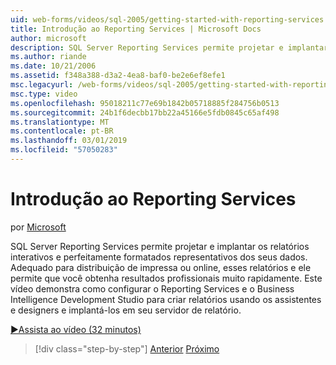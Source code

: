 ```yaml
---
uid: web-forms/videos/sql-2005/getting-started-with-reporting-services
title: Introdução ao Reporting Services | Microsoft Docs
author: microsoft
description: SQL Server Reporting Services permite projetar e implantar os relatórios interativos e perfeitamente formatados representativos dos seus dados. Adequado para impressão ou mo...
ms.author: riande
ms.date: 10/21/2006
ms.assetid: f348a388-d3a2-4ea8-baf0-be2e6ef8efe1
msc.legacyurl: /web-forms/videos/sql-2005/getting-started-with-reporting-services
msc.type: video
ms.openlocfilehash: 95018211c77e69b1842b05718885f284756b0513
ms.sourcegitcommit: 24b1f6decbb17bb22a45166e5fdb0845c65af498
ms.translationtype: MT
ms.contentlocale: pt-BR
ms.lasthandoff: 03/01/2019
ms.locfileid: "57050283"
---
```

<a name="getting-started-with-reporting-services"></a>Introdução ao Reporting Services
====================
por [Microsoft](https://github.com/microsoft)

SQL Server Reporting Services permite projetar e implantar os relatórios interativos e perfeitamente formatados representativos dos seus dados. Adequado para distribuição de impressa ou online, esses relatórios e ele permite que você obtenha resultados profissionais muito rapidamente. Este vídeo demonstra como configurar o Reporting Services e o Business Intelligence Development Studio para criar relatórios usando os assistentes e designers e implantá-los em seu servidor de relatório.

[&#9654;Assista ao vídeo (32 minutos)](https://channel9.msdn.com/Blogs/ASP-NET-Site-Videos/getting-started-with-reporting-services)

> [!div class="step-by-step"]
> [Anterior](using-sql-server-management-studio.md)
> [Próximo](building-and-customizing-reports-in-business-intelligence-development-studio.md)
